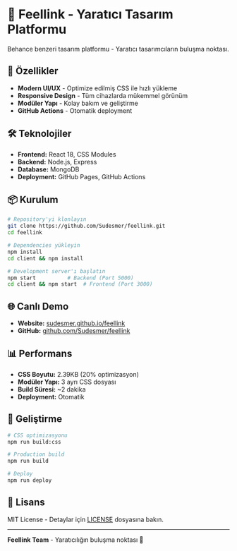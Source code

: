 # 🎨 Feellink - Yaratıcı Tasarım Platformu

Behance benzeri tasarım platformu - Yaratıcı tasarımcıların buluşma noktası.

## 🚀 Özellikler

- **Modern UI/UX** - Optimize edilmiş CSS ile hızlı yükleme
- **Responsive Design** - Tüm cihazlarda mükemmel görünüm
- **Modüler Yapı** - Kolay bakım ve geliştirme
- **GitHub Actions** - Otomatik deployment

## 🛠️ Teknolojiler

- **Frontend:** React 18, CSS Modules
- **Backend:** Node.js, Express
- **Database:** MongoDB
- **Deployment:** GitHub Pages, GitHub Actions

## 📦 Kurulum

```bash
# Repository'yi klonlayın
git clone https://github.com/Sudesmer/feellink.git
cd feellink

# Dependencies yükleyin
npm install
cd client && npm install

# Development server'ı başlatın
npm start          # Backend (Port 5000)
cd client && npm start  # Frontend (Port 3000)
```

## 🌐 Canlı Demo

- **Website:** [sudesmer.github.io/feellink](https://sudesmer.github.io/feellink)
- **GitHub:** [github.com/Sudesmer/feellink](https://github.com/Sudesmer/feellink)

## 📊 Performans

- **CSS Boyutu:** 2.39KB (20% optimizasyon)
- **Modüler Yapı:** 3 ayrı CSS dosyası
- **Build Süresi:** ~2 dakika
- **Deployment:** Otomatik

## 🔧 Geliştirme

```bash
# CSS optimizasyonu
npm run build:css

# Production build
npm run build

# Deploy
npm run deploy
```

## 📝 Lisans

MIT License - Detaylar için [LICENSE](LICENSE) dosyasına bakın.

---

**Feellink Team** - Yaratıcılığın buluşma noktası 🎯